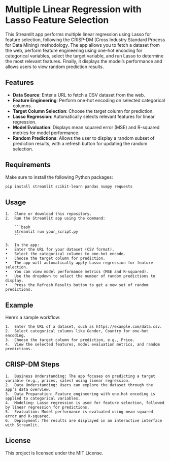 # Multiple Linear Regression with Lasso Feature Selection

This Streamlit app performs multiple linear regression using Lasso for feature selection, following the CRISP-DM (Cross Industry Standard Process for Data Mining) methodology. The app allows you to fetch a dataset from the web, perform feature engineering using one-hot encoding for categorical variables, select the target variable, and run Lasso to determine the most relevant features. Finally, it displays the model’s performance and allows users to view random prediction results.

## Features

- **Data Source**: Enter a URL to fetch a CSV dataset from the web.
- **Feature Engineering**: Perform one-hot encoding on selected categorical columns.
- **Target Column Selection**: Choose the target column for prediction.
- **Lasso Regression**: Automatically selects relevant features for linear regression.
- **Model Evaluation**: Displays mean squared error (MSE) and R-squared metrics for model performance.
- **Random Predictions**: Allows the user to display a random subset of prediction results, with a refresh button for updating the random selection.

## Requirements

Make sure to install the following Python packages:

```bash
pip install streamlit scikit-learn pandas numpy requests
```

## Usage

	1.	Clone or download this repository.
	2.	Run the Streamlit app using the command:

        ```bash
        streamlit run your_script.py
        ```

	3.	In the app:
	•	Enter the URL for your dataset (CSV format).
	•	Select the categorical columns to one-hot encode.
	•	Choose the target column for prediction.
	•	The app will automatically apply Lasso regression for feature selection.
	•	You can view model performance metrics (MSE and R-squared).
	•	Use the dropdown to select the number of random predictions to display.
	•	Press the Refresh Results button to get a new set of random predictions.

## Example

Here’s a sample workflow:

	1.	Enter the URL of a dataset, such as https://example.com/data.csv.
	2.	Select categorical columns like Gender, Country for one-hot encoding.
	3.	Choose the target column for prediction, e.g., Price.
	4.	View the selected features, model evaluation metrics, and random predictions.

## CRISP-DM Steps

	1.	Business Understanding: The app focuses on predicting a target variable (e.g., prices, sales) using linear regression.
	2.	Data Understanding: Users can explore the dataset through the app’s data overview.
	3.	Data Preparation: Feature engineering with one-hot encoding is applied to categorical variables.
	4.	Modeling: Lasso regression is used for feature selection, followed by linear regression for predictions.
	5.	Evaluation: Model performance is evaluated using mean squared error and R-squared.
	6.	Deployment: The results are displayed in an interactive interface with Streamlit.

## License

This project is licensed under the MIT License.